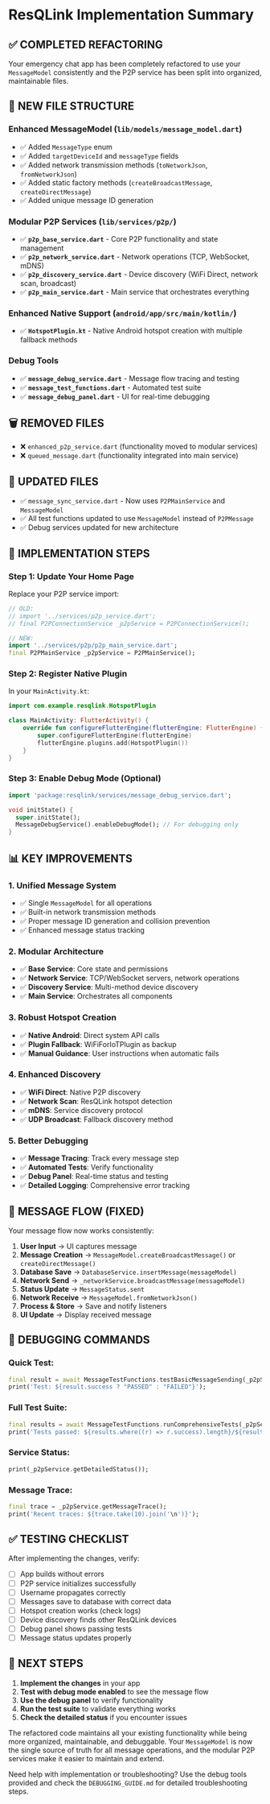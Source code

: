 # ResQLink Implementation Summary

## ✅ **COMPLETED REFACTORING**

Your emergency chat app has been completely refactored to use your `MessageModel` consistently and the P2P service has been split into organized, maintainable files.

## **📁 NEW FILE STRUCTURE**

### **Enhanced MessageModel** (`lib/models/message_model.dart`)
- ✅ Added `MessageType` enum
- ✅ Added `targetDeviceId` and `messageType` fields
- ✅ Added network transmission methods (`toNetworkJson`, `fromNetworkJson`)
- ✅ Added static factory methods (`createBroadcastMessage`, `createDirectMessage`)
- ✅ Added unique message ID generation

### **Modular P2P Services** (`lib/services/p2p/`)
- ✅ **`p2p_base_service.dart`** - Core P2P functionality and state management
- ✅ **`p2p_network_service.dart`** - Network operations (TCP, WebSocket, mDNS)
- ✅ **`p2p_discovery_service.dart`** - Device discovery (WiFi Direct, network scan, broadcast)
- ✅ **`p2p_main_service.dart`** - Main service that orchestrates everything

### **Enhanced Native Support** (`android/app/src/main/kotlin/`)
- ✅ **`HotspotPlugin.kt`** - Native Android hotspot creation with multiple fallback methods

### **Debug Tools**
- ✅ **`message_debug_service.dart`** - Message flow tracing and testing
- ✅ **`message_test_functions.dart`** - Automated test suite
- ✅ **`message_debug_panel.dart`** - UI for real-time debugging

## **🗑️ REMOVED FILES**

- ❌ `enhanced_p2p_service.dart` (functionality moved to modular services)
- ❌ `queued_message.dart` (functionality integrated into main service)

## **🔄 UPDATED FILES**

- ✅ `message_sync_service.dart` - Now uses `P2PMainService` and `MessageModel`
- ✅ All test functions updated to use `MessageModel` instead of `P2PMessage`
- ✅ Debug services updated for new architecture

## **🚀 IMPLEMENTATION STEPS**

### **Step 1: Update Your Home Page**
Replace your P2P service import:

```dart
// OLD:
// import '../services/p2p_service.dart';
// final P2PConnectionService _p2pService = P2PConnectionService();

// NEW:
import '../services/p2p/p2p_main_service.dart';
final P2PMainService _p2pService = P2PMainService();
```

### **Step 2: Register Native Plugin**
In your `MainActivity.kt`:

```kotlin
import com.example.resqlink.HotspotPlugin

class MainActivity: FlutterActivity() {
    override fun configureFlutterEngine(flutterEngine: FlutterEngine) {
        super.configureFlutterEngine(flutterEngine)
        flutterEngine.plugins.add(HotspotPlugin())
    }
}
```

### **Step 3: Enable Debug Mode** (Optional)
```dart
import 'package:resqlink/services/message_debug_service.dart';

void initState() {
  super.initState();
  MessageDebugService().enableDebugMode(); // For debugging only
}
```

## **📊 KEY IMPROVEMENTS**

### **1. Unified Message System**
- ✅ Single `MessageModel` for all operations
- ✅ Built-in network transmission methods
- ✅ Proper message ID generation and collision prevention
- ✅ Enhanced message status tracking

### **2. Modular Architecture**
- ✅ **Base Service**: Core state and permissions
- ✅ **Network Service**: TCP/WebSocket servers, network operations
- ✅ **Discovery Service**: Multi-method device discovery
- ✅ **Main Service**: Orchestrates all components

### **3. Robust Hotspot Creation**
- ✅ **Native Android**: Direct system API calls
- ✅ **Plugin Fallback**: WiFiForIoTPlugin as backup
- ✅ **Manual Guidance**: User instructions when automatic fails

### **4. Enhanced Discovery**
- ✅ **WiFi Direct**: Native P2P discovery
- ✅ **Network Scan**: ResQLink hotspot detection
- ✅ **mDNS**: Service discovery protocol
- ✅ **UDP Broadcast**: Fallback discovery method

### **5. Better Debugging**
- ✅ **Message Tracing**: Track every message step
- ✅ **Automated Tests**: Verify functionality
- ✅ **Debug Panel**: Real-time status and testing
- ✅ **Detailed Logging**: Comprehensive error tracking

## **🔧 MESSAGE FLOW (FIXED)**

Your message flow now works consistently:

1. **User Input** → UI captures message
2. **Message Creation** → `MessageModel.createBroadcastMessage()` or `createDirectMessage()`
3. **Database Save** → `DatabaseService.insertMessage(messageModel)`
4. **Network Send** → `_networkService.broadcastMessage(messageModel)`
5. **Status Update** → `MessageStatus.sent`
6. **Network Receive** → `MessageModel.fromNetworkJson()`
7. **Process & Store** → Save and notify listeners
8. **UI Update** → Display received message

## **🐛 DEBUGGING COMMANDS**

### **Quick Test**:
```dart
final result = await MessageTestFunctions.testBasicMessageSending(_p2pService);
print('Test: ${result.success ? "PASSED" : "FAILED"}');
```

### **Full Test Suite**:
```dart
final results = await MessageTestFunctions.runComprehensiveTests(_p2pService);
print('Tests passed: ${results.where((r) => r.success).length}/${results.length}');
```

### **Service Status**:
```dart
print(_p2pService.getDetailedStatus());
```

### **Message Trace**:
```dart
final trace = _p2pService.getMessageTrace();
print('Recent traces: ${trace.take(10).join('\n')}');
```

## **✅ TESTING CHECKLIST**

After implementing the changes, verify:

- [ ] App builds without errors
- [ ] P2P service initializes successfully
- [ ] Username propagates correctly
- [ ] Messages save to database with correct data
- [ ] Hotspot creation works (check logs)
- [ ] Device discovery finds other ResQLink devices
- [ ] Debug panel shows passing tests
- [ ] Message status updates properly

## **🎯 NEXT STEPS**

1. **Implement the changes** in your app
2. **Test with debug mode enabled** to see the message flow
3. **Use the debug panel** to verify functionality
4. **Run the test suite** to validate everything works
5. **Check the detailed status** if you encounter issues

The refactored code maintains all your existing functionality while being more organized, maintainable, and debuggable. Your `MessageModel` is now the single source of truth for all message operations, and the modular P2P services make it easier to maintain and extend.

Need help with implementation or troubleshooting? Use the debug tools provided and check the `DEBUGGING_GUIDE.md` for detailed troubleshooting steps.